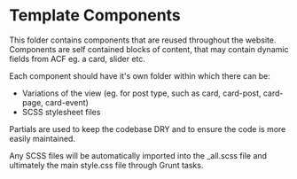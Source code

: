 # Template Components

This folder contains components that are reused throughout the website. Components are self contained blocks of content, that may contain dynamic fields from ACF eg. a card, slider etc.

Each component should have it's own folder within which there can be:
- Variations of the view (eg. for post type, such as card, card-post, card-page, card-event)
- SCSS stylesheet files

Partials are used to keep the codebase DRY and to ensure the code is more easily maintained.

Any SCSS files will be automatically imported into the _all.scss file and ultimately the main style.css file through Grunt tasks.
